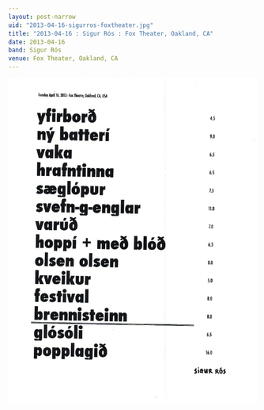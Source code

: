 ```yaml
---
layout: post-narrow
uid: "2013-04-16-sigurros-foxtheater.jpg"
title: "2013-04-16 : Sigur Rós : Fox Theater, Oakland, CA"
date: 2013-04-16
band: Sigur Rós
venue: Fox Theater, Oakland, CA
---
```


<div class="showcase">
  <img src="/img/2013/04/20130416-SigurRos-FoxTheater.jpg" alt="2013-04-16-sigurros-foxtheater.jpg">
</div>
